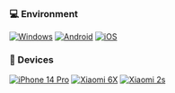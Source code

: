 ### 💻 Environment
[![Windows](https://img.shields.io/badge/Windows-00BBFF?style=flat-square&logo=Windows&logoColor=FFFFFF&labelColor=00BBFF)](https://www.microsoft.com/windows11)
[![Android](https://img.shields.io/badge/Android-00C000?style=flat-square&logo=android&logoColor=FFFFFF&labelColor=00C000)](https://www.android.com/android-11/)
[![iOS](https://img.shields.io/badge/iOS-4F4F4F?style=flat-square&logo=apple&logoColor=FFFFFF&labelColor=4F4F4F)](https://www.apple.com/ios/ios14/)

### 📱 Devices
[![iPhone 14 Pro](https://img.shields.io/badge/iPhone%2014%20Pro-4F4F4F?style=flat-square&logo=apple&logoColor=FFFFFF&labelColor=4F4F4F)](https://product.pconline.com.cn/mobile/apple/1035275.html)
[![Xiaomi 6X](https://img.shields.io/badge/Xiaomi%206X%20MIKU-00BBFF?style=flat-square&logo=xiaomi&logoColor=FFFFFF&labelColor=00BBFF)](https://www.mi.com/a/h/6181.html)
[![Xiaomi 2s](https://img.shields.io/badge/Xiaomi%202s-ED9121?style=flat-square&logo=xiaomi&logoColor=FFFFFF&labelColor=ED9121)](https://www.mi.com/a/h/6181.html)
